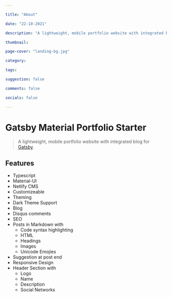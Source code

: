 ```yaml
---

title: "About"

date: "22-10-2021"

description: "A lightweight, mobile portfolio website with integrated blog for gatsby"

thumbnail:

page-cover: "landing-bg.jpg"

category: 

tags:

suggestion: false

comments: false

socials: false

---
```



# Gatsby Material Portfolio Starter

> A lightweight, mobile portfolio website with integrated blog for <a href="https://github.com/gatsbyjs/gatsby" target="_blank">Gatsby</a>.

## Features

- Typescript
- Material-UI
- Netlify CMS
- Customizeable
- Theming
- Dark Theme Support
- Blog
- Disqus comments
- SEO
- Posts in Markdown with
  - Code syntax highlighting
  - HTML
  - Headings
  - Images
  - Unicode Emojies
- Suggestion at post end
- Responsive Design
- Header Section with
  - Logo
  - Name
  - Description
  - Social Networks